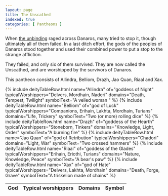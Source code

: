 ```yaml
---
layout: page
title: The Unscathed
indexed: true
categories: [ Pantheons ]
---
```


When [the unbinding](/history/the-unbinding) raged across Danaros, many tried to stop it, though ultimately all of them
failed.
In a last ditch effort, the gods of the peoples of Danaros stood together and used their combined power to put a stop to
the
strange affliction.

They failed, and only six of them survived. They are now called the Unscathed, and are worshipped by the survivors of
Danaros.

This pantheon consists of Allindra, Belliom, Drazh, Jao Quan, Riaal and Xax.

<table>
    <thead>
        <tr>
            <th class="text-center">God</th>
            <th class="text-center">Typical worshippers</th>
            <th class="text-center">Domains</th>
            <th class="text-center">Symbol</th>
        </tr>
    </thead>
    <tbody>
    {% include deityTableRow.html 
                name="Allindra" 
                of="goddess of Night" 
                typicalWorshippers="Delvers, Mordhain, Naderi" 
                domains="Death, Tempest, Twilight" 
                symbolText="A veiled woman  " %}
    {% include deityTableRow.html 
                name="Belliom" of="god of Luck" 
                typicalWorshippers="Companions, Erihain, Lakhta, Mordhain, Turians" 
                domains="Life, Trickery" 
                symbolText="Two (or more) rolling dice" %}
    {% include deityTableRow.html 
                name="Drazh" 
                of="goddess of the Hearth" 
                typicalWorshippers="Stoneborn, Tinkers" 
                domains="Knowledge, Light, Order"
                symbolText="A burning fire" %}
    {% include deityTableRow.html 
                name="Jao Quan"
                of="god of Retribution"
                typicalWorshippers="Chadori"
                domains="Light, War"
                symbolText="Two crossed hammers" %}
    {% include deityTableRow.html
                name="Riaal"
                of="goddess of the Glades" 
                typicalWorshippers="Erihain, Eriothi, Turians" 
                domains="Nature, Knowledge, Peace" 
                symbolText="A bear's paw" %}
    {% include deityTableRow.html 
                name="Xax"
                of="god of Hate"
                typicalWorshippers="Delvers, Lakhta, Mordhain"
                domains="Death, Forge, Grave"
                symbolText="A triskelion made of chains" %}
    </tbody>
</table>